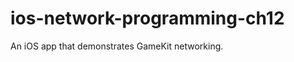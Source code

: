 ios-network-programming-ch12
============================

An iOS app that demonstrates GameKit networking.
